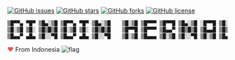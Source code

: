 [![GitHub issues](https://img.shields.io/github/issues/dindinG41TR3/myremastering)](https://github.com/dindinG41TR3/myremastering/issues)
[![GitHub stars](https://img.shields.io/github/stars/dindinG41TR3/myremastering)](https://github.com/dindinG41TR3/myremastering/stargazers)
[![GitHub forks](https://img.shields.io/github/forks/dindinG41TR3/myremastering)](https://github.com/dindinG41TR3/myremastering/network)
[![GitHub license](https://img.shields.io/github/license/dindinG41TR3/myremastering)](https://github.com/dindinG41TR3/myremastering/blob/master/COPYING) 

````txt
▒█▀▀▄ ▀█▀ ▒█▄░▒█ ▒█▀▀▄ ▀█▀ ▒█▄░▒█ 　 ▒█░▒█ ▒█▀▀▀ ▒█▀▀█ ▒█▄░▒█ ░█▀▀█ ▒█░░▒█ ░█▀▀█ ▒█▄░▒█ 
▒█░▒█ ▒█░ ▒█▒█▒█ ▒█░▒█ ▒█░ ▒█▒█▒█ 　 ▒█▀▀█ ▒█▀▀▀ ▒█▄▄▀ ▒█▒█▒█ ▒█▄▄█ ▒█▒█▒█ ▒█▄▄█ ▒█▒█▒█ 
▒█▄▄▀ ▄█▄ ▒█░░▀█ ▒█▄▄▀ ▄█▄ ▒█░░▀█ 　 ▒█░▒█ ▒█▄▄▄ ▒█░▒█ ▒█░░▀█ ▒█░▒█ ▒█▄▀▄█ ▒█░▒█ ▒█░░▀█
````
<span style="color: #e25555;">&#9829;</span> From Indonesia ![flag](http://www.flags-and-anthems.com/images/flags/i/flag-indonesia-wehende-flagge-12x18.gif)
